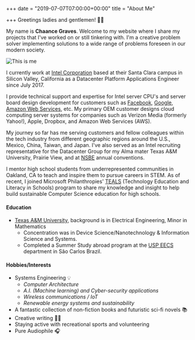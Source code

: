 +++
date = "2019-07-07T07:00:00+00:00"
title = "About Me"

+++
Greetings ladies and gentlemen! 👋🏾

My name is **Chaance Graves**. Welcome to my website where I share my projects that I've worked on or still tinkering with. I'm a creative problem solver implementing solutions to a wide range of problems foreseen in our modern society.

![This is me](/img/blog-photos/about_me.jpg)

I currently work at [Intel Corporation](https://jobs.intel.com/page/show/data-center-careers-US) based at their Santa Clara campus in Silicon Valley, California as a Datacenter Platform Applications Engineer since July 2017.

I provide technical support and expertise for Intel server CPU's and server board design development for customers such as [Facebook](https://code.fb.com/category/data-center-engineering/), [Google](https://www.google.com/about/datacenters/), [Amazon Web Services](https://aws.amazon.com/compliance/data-center/data-centers/), etc. My primary OEM customer designs cloud computing server systems for companies such as Verizon Media (formerly Yahoo!), Apple, Dropbox,  and Amazon Web Services (AWS).

My journey so far has me serving customers and fellow colleagues within the tech industry from different geographic regions around the U.S., Mexico, China, Taiwan, and Japan. I've also served as an Intel recruiting representative for the Datacenter Group for my Alma mater Texas A&M University, Prairie View, and at [NSBE](https://nsbe.org/home.aspx) annual conventions.

I mentor high school students from underrepresented communities in Oakland, CA to teach and inspire them to pursue careers in STEM. As of recent, I joined Microsoft Philanthropies' [TEALS](https://www.tealsk12.org/) (Technology Education and Literacy in Schools) program to share my knowledge and insight to help build sustainable Computer Science education for high schools.

#### Education

* [Texas A&M University](https://engineering.tamu.edu/electrical/index.html), background is in Electrical Engineering, Minor in Mathematics
  * Concentration was in Device Science/Nanotechnology & Information Science and Systems.
  * Completed a Summer Study abroad program at the [USP EECS](http://www.eesc.usp.br/portaleesc/en/index.php?option=com_content&view=article&id=13&Itemid=132) department in São Carlos Brazil.

#### Hobbies/Interests

* Systems Engineering 💡
  * _Computer Architecture_
  * _A.I. (Machine learning) and Cyber-security applications_
  * _Wireless communications / IoT_
  * _Renewable energy systems and sustainability_
* A fantastic collection of non-fiction books and futuristic sci-fi novels 📚
* Creative writing ✍🏾
* Staying active with recreational sports and volunteering
* Pure Audiophile 🎧